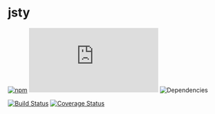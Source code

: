 # jsty

[![npm](https://img.shields.io/npm/v/jsty.svg)](https://www.npmjs.com/package/jsty)
![gzip size](http://img.badgesize.io/https://unpkg.com/jsty@0.8.0/dist/jsty.min.js?compression=gzip&label=gzip%20size)
![Dependencies](https://david-dm.org/jas-chen/jsty.svg)

[![Build Status](https://travis-ci.org/jas-chen/jsty.svg)](https://travis-ci.org/jas-chen/jsty)
[![Coverage Status](https://coveralls.io/repos/github/jas-chen/jsty/badge.svg?branch=master)](https://coveralls.io/github/jas-chen/jsty?branch=master)

